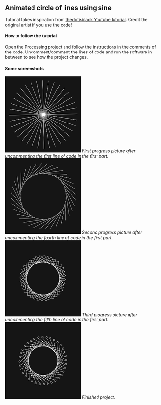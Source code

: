 ## Animated circle of lines using sine
Tutorial takes inspiration from [thedotisblack Youtube tutorial](https://www.youtube.com/watch?v=ehT7d9JPulQ).
Credit the original artist if you use the code!

#### How to follow the tutorial
Open the Processing project and follow the instructions in the comments of the code. Uncomment/comment the lines of code and run the software in between to see how the project changes.

#### Some screenshots
<img src="01-first-part-1st-line.png" width="250"/>
<em>First progress picture after uncommenting the first line of code in the first part.</em>

<img src="02-first-part-4th-line.png" width="250"/>
<em>Second progress picture after uncommenting the fourth line of code in the first part.</em>

<img src="03-first-part-5th-line.png" width="250"/>
<em>Third progress picture after uncommenting the fifth line of code in the first part.</em>

<img src="04-finished.png" width="250"/>
<em>Finished project.</em>

